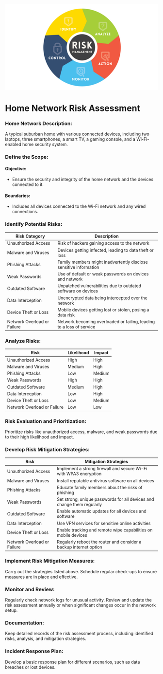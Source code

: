 ![](images/risk_management_banner.png)

# Home Network Risk Assessment

### Home Network Description: 
A typical suburban home with various connected devices, including two laptops, three smartphones, a smart TV, a gaming console, and a Wi-Fi-enabled home security system.

### Define the Scope:
#### Objective: 
- Ensure the security and integrity of the home network and the devices connected to it.
#### Boundaries: 
- Includes all devices connected to the Wi-Fi network and any wired connections.

### Identify Potential Risks:
| Risk Category  | Description |
| ------------- | ------------- |
| Unauthorized Access | Risk of hackers gaining access to the network |
| Malware and Viruses | Devices getting infected, leading to data theft or loss |
| Phishing Attacks | Family members might inadvertently disclose sensitive information |
| Weak Passwords | Use of default or weak passwords on devices and network |
| Outdated Software | Unpatched vulnerabilities due to outdated software on devices |
| Data Interception | Unencrypted data being intercepted over the network |
| Device Theft or Loss | Mobile devices getting lost or stolen, posing a data risk |
| Network Overload or Failure | Network becoming overloaded or failing, leading to a loss of service |

### Analyze Risks:
| Risk  | Likelihood | Impact |
| ------------- | ------------- | ------------- |
| Unauthorized Access | High | High |
| Malware and Viruses | Medium | High |
| Phishing Attacks | Low | Medium |
| Weak Passwords | High | High |
| Outdated Software | Medium | High |
| Data Interception | Low | High |
| Device Theft or Loss | Low | Medium |
| Network Overload or Failure | Low | Low |

### Risk Evaluation and Prioritization:
Prioritize risks like unauthorized access, malware, and weak passwords due to their high likelihood and impact.

### Develop Risk Mitigation Strategies:
| Risk  | Mitigation Strategies |
| ------------- | ------------- |
| Unauthorized Access | Implement a strong firewall and secure Wi-Fi with WPA3 encryption |
| Malware and Viruses | Install reputable antivirus software on all devices |
| Phishing Attacks | Educate family members about the risks of phishing |
| Weak Passwords | Set strong, unique passwords for all devices and change them regularly |
| Outdated Software | Enable automatic updates for all devices and software |
| Data Interception | Use VPN services for sensitive online activities |
| Device Theft or Loss | Enable tracking and remote wipe capabilities on mobile devices |
| Network Overload or Failure | Regularly reboot the router and consider a backup internet option |

### Implement Risk Mitigation Measures:
Carry out the strategies listed above.
Schedule regular check-ups to ensure measures are in place and effective.

### Monitor and Review:
Regularly check network logs for unusual activity.
Review and update the risk assessment annually or when significant changes occur in the network setup.

### Documentation:
Keep detailed records of the risk assessment process, including identified risks, analysis, and mitigation strategies.

### Incident Response Plan:
Develop a basic response plan for different scenarios, such as data breaches or lost devices.
